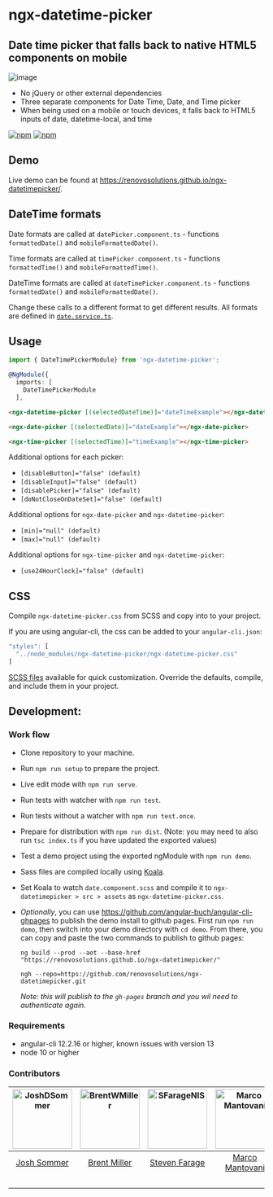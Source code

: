 # ngx-datetime-picker

## Date time picker that falls back to native HTML5 components on mobile

![image](https://cloud.githubusercontent.com/assets/13574057/24919884/1d00adac-1eb3-11e7-85b6-d221058d0b03.png)

- No jQuery or other external dependencies
- Three separate components for Date Time, Date, and Time picker
- When being used on a mobile or touch devices, it falls back to HTML5 inputs of date, datetime-local, and time

[![npm](https://img.shields.io/npm/v/ngx-datetime-picker.svg)](https://www.npmjs.com/package/ngx-datetime-picker)
[![npm](https://img.shields.io/npm/dt/ngx-datetime-picker.svg?label=npm%20downloads)](https://www.npmjs.com/package/ngx-datetime-picker)

## Demo

Live demo can be found at <https://renovosolutions.github.io/ngx-datetimepicker/>.

## DateTime formats

Date formats are called at `datePicker.component.ts` - functions `formattedDate()` and `mobileFormattedDate()`.

Time formats are called at `timePicker.component.ts` - functions `formattedTime()` and `mobileFormattedTime()`.

DateTime formats are called at `dateTimePicker.component.ts` - functions `formattedDate()` and `mobileFormattedDate()`.

Change these calls to a different format to get different results.
All formats are defined in [`date.service.ts`](/src/services/date.service.ts).

## Usage

```typescript
import { DateTimePickerModule} from 'ngx-datetime-picker';

@NgModule({
  imports: [
    DateTimePickerModule
  ],
```

```html
<ngx-datetime-picker [(selectedDateTime)]="dateTimeExample"></ngx-datetime-picker>

<ngx-date-picker [(selectedDate)]="dateExample"></ngx-date-picker>

<ngx-time-picker [(selectedTime)]="timeExample"></ngx-time-picker>
```

Additional options for each picker:

- `[disableButton]="false" (default)`
- `[disableInput]="false" (default)`
- `[disablePicker]="false" (default)`
- `[doNotCloseOnDateSet]="false" (default)`

Additional options for `ngx-date-picker` and `ngx-datetime-picker`:

- `[min]="null" (default)`
- `[max]="null" (default)`

Additional options for `ngx-time-picker` and `ngx-datetime-picker`:

- `[use24HourClock]="false" (default)`

## CSS

Compile `ngx-datetime-picker.css` from SCSS and copy into to your project.

If you are using angular-cli, the css can be added to your `angular-cli.json`:

```typescript
"styles": [
  "../node_modules/ngx-datetime-picker/ngx-datetime-picker.css"
]
```

[SCSS files](/src/scss/) available for quick customization. Override the defaults, compile, and include them in your project.

## Development:

### Work flow

- Clone repository to your machine.
- Run `npm run setup` to prepare the project.
- Live edit mode with `npm run serve`.
- Run tests with watcher with `npm run test`.
- Run tests without a watcher with `npm run test.once`.
- Prepare for distribution with `npm run dist`. (Note: you may need to also run `tsc index.ts` if you have updated the exported values)
- Test a demo project using the exported ngModule with `npm run demo`.
- Sass files are compiled locally using [Koala](http://koala-app.com/).
- Set Koala to watch `date.component.scss` and compile it to `ngx-datetimepicker > src > assets` as `ngx-datetime-picker.css`.

- _Optionally_, you can use <https://github.com/angular-buch/angular-cli-ghpages> to publish the demo install to github pages. First run `npm run demo`, then switch into your demo directory with `cd demo`. From there, you can copy and paste the two commands to publish to github pages:

  ```shell
  ng build --prod --aot --base-href "https://renovosolutions.github.io/ngx-datetimepicker/"

  ngh --repo=https://github.com/renovosolutions/ngx-datetimepicker.git
  ```

  _Note: this will publish to the `gh-pages` branch and you wil need to authenticate again._

### Requirements

- angular-cli 12.2.16 or higher, known issues with version 13
- node 10 or higher

### Contributors

| [<img alt="JoshDSommer" src="https://avatars.githubusercontent.com/u/1486275?v=3&s=117" width="117">](https://github.com/JoshDSommer) | [<img alt="BrentWMiller" src="https://avatars.githubusercontent.com/u/13574057?v=3&s=117" width="117">](https://github.com/BrentWMiller) | [<img alt="SFarageNIS" src="https://avatars.githubusercontent.com/u/1518056?v=3&s=117" width="117">](https://github.com/SFarageNIS) | [<img alt="Marco Mantovani" src="https://avatars.githubusercontent.com/u/3605680?v=3&s=117" width="117">](https://github.com/TheLand) | [<img alt="Jojie Palahang" src="https://avatars.githubusercontent.com/u/19182512?v=3&s=117" width="117">](https://github.com/JojiePalahang) | [<img alt="Sam Graber" src="https://avatars.githubusercontent.com/u/6878589?v=3" width="117">](https://github.com/SamGraber) | [<img alt="alecrem" src="https://avatars.githubusercontent.com/u/685555?&v=3=117" width="117">](https://github.com/alecrem) | [<img alt="jrquick17" src="https://avatars.githubusercontent.com/u/7435558?&v=3=117" width="117">](https://github.com/jrquiick17) |
| :-----------------------------------------------------------------------------------------------------------------------------------: | :--------------------------------------------------------------------------------------------------------------------------------------: | :---------------------------------------------------------------------------------------------------------------------------------: | :-----------------------------------------------------------------------------------------------------------------------------------: | :-----------------------------------------------------------------------------------------------------------------------------------------: | :--------------------------------------------------------------------------------------------------------------------------: | :-------------------------------------------------------------------------------------------------------------------------: | :-------------------------------------------------------------------------------------------------------------------------------: |
|                                             [Josh Sommer](https://github.com/JoshDSommer)                                             |                                             [Brent Miller](https://github.com/BrentWMiller)                                              |                                           [Steven Farage](https://github.com/SFarageNIS)                                            |                                             [Marco Mantovani](https://github.com/TheLand)                                             |                                             [Jojie Palahang](https://github.com/JojiePalahang)                                              |                                          [Sam Graber](https://github.com/SamGraber)                                          |                                      [Alejandro Cremades](https://github.com/alecrem)                                       |                                      [Jeremy Quick](https://github.com/jrquick17)                                                   |
|                                                                                                                                       |                                                                                                                                          |                                                                                                                                     |                                                                                                                                       |                                                                                                                                             |                                                                                                                              |                                                                                                                             |                                            [Personal](https://jrquick.com)                                                        |
